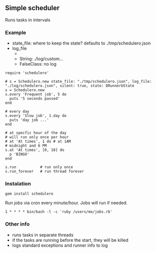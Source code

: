 ## Simple scheduler

Runs tasks in intervals

### Example

* state_file: where to keep the state? defaults to ./tmp/schedulero.json
* log_file
  * [default]: ./log/schedulero.log
  * String: ./log/custom...
  * FalseClass: no log


```
require 'schedulero'

# s = Schedulero.new state_file: "./tmp/schedulero.json", log_file: "./log/schedulero.json", silent: true, state: DRunnerbState
s = Schedulero.new
s.every 'Frequent job', 5 do
  puts '5 seconds passed'
end

# every day
s.every 'Slow job', 1.day do
  puts 'day job ...'
end

# at specfic hour of the day
# will run only once per hour
# at 'At times', 1 do # at 1AM
# midnight and 6 PM
s.at 'At times', [0, 18] do
  p 'BINGO'
end

s.run           # run only once
s.run_forever   # run thread forever
```

### Instalation

`gem install schedulero`

Run jobs via cron every minute/hour. Jobs will run if needed.

`1 * * * * bin/bash -l -c 'ruby /users/me/jobs.rb'`


### Other info

* runs tasks in separate threads
* if the tasks are running before the start, they will be killed
* logs standard exceptions and runner info to log
